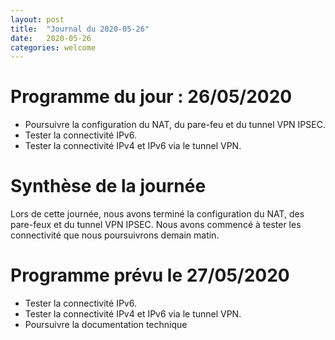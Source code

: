 ```yaml
---
layout: post
title:  "Journal du 2020-05-26"
date:   2020-05-26
categories: welcome
---
```


# Programme du jour : 26/05/2020

* Poursuivre la configuration du NAT, du pare-feu et du tunnel VPN IPSEC.
* Tester la connectivité IPv6.
* Tester la connectivité IPv4 et IPv6 via le tunnel VPN.

# Synthèse de la journée

Lors de cette journée, nous avons terminé la configuration du NAT, des pare-feux et du tunnel VPN IPSEC. Nous avons commencé à tester les connectivité que nous poursuivrons demain matin. 


# Programme prévu le 27/05/2020
* Tester la connectivité IPv6.
* Tester la connectivité IPv4 et IPv6 via le tunnel VPN.
* Poursuivre la documentation technique
